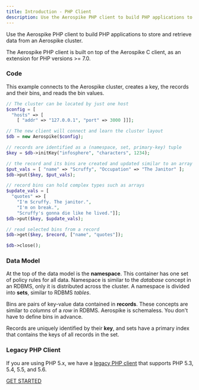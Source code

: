 ```yaml
---
title: Introduction - PHP Client
description: Use the Aerospike PHP client to build PHP applications to store and retrieve data from an Aerospike cluster.
---
```


Use the Aerospike PHP client to build PHP applications to store and retrieve data from an Aerospike cluster.

The Aerospike PHP client is built on top of the Aerospike C client, as an extension for PHP versions >= 7.0.

### Code

This example connects to the Aerospike cluster, creates a key, the records and their bins, and reads the bin values.

```php
// The cluster can be located by just one host
$config = [
  "hosts" => [
    [ "addr" => "127.0.0.1", "port" => 3000 ]]];

// The new client will connect and learn the cluster layout
$db = new Aerospike($config);

// records are identified as a (namespace, set, primary-key) tuple
$key = $db->initKey("infosphere", "characters", 1234);

// the record and its bins are created and updated similar to an array
$put_vals = [ "name" => "Scruffy", "Occupation" => "The Janitor" ];
$db->put($key, $put_vals);

// record bins can hold complex types such as arrays
$update_vals = [
  "quotes" => [
    "I'm Scruffy. The janitor.",
    "I'm on break.",
    "Scruffy's gonna die like he lived."]];
$db->put($key, $update_vals);

// read selected bins from a record
$db->get($key, $record, ["name", "quotes"]);

$db->close();
```

### Data Model

At the top of the data model is the **namespace**. This container has one set of policy rules for all data. Namespace is similar to the _database_ concept in an RDBMS, only it is distributed across the cluster. A namespace is divided into **sets**, similar to RDBMS _tables_.

Bins are pairs of key-value data contained  in **records**. These concepts are similar to _columns_ of a _row_ in RDBMS. Aerospike is schemaless. You don't have to define bins in advance.

Records are uniquely identified by their **key**, and sets have a primary index that contains the keys of all records in the set.

### Legacy PHP Client

If you are using PHP 5.x, we have a [legacy PHP client](https://github.com/aerospike/aerospike-client-php5) that supports PHP 5.3, 5.4, 5.5, and 5.6.

<div class="text-center">
<a class="button primary" href="/docs/client/php/start">GET STARTED</a>
</div>
